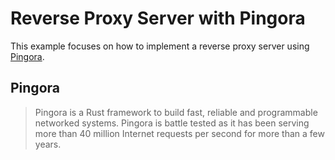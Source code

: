 # Reverse Proxy Server with Pingora

This example focuses on how to implement a reverse proxy server using [Pingora](https://github.com/cloudflare/pingora).

## Pingora

> Pingora is a Rust framework to build fast, reliable and programmable networked systems. Pingora is battle tested as it has been serving more than 40 million Internet requests per second for more than a few years.
